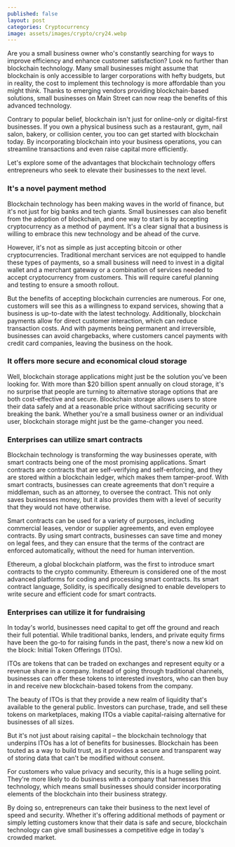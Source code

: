 ```yaml
---
published: false
layout: post
categories: Cryptocurrency
image: assets/images/crypto/cry24.webp
---
```


Are you a small business owner who's constantly searching for ways to improve efficiency and enhance customer satisfaction? Look no further than blockchain technology. Many small businesses might assume that blockchain is only accessible to larger corporations with hefty budgets, but in reality, the cost to implement this technology is more affordable than you might think. Thanks to emerging vendors providing blockchain-based solutions, small businesses on Main Street can now reap the benefits of this advanced technology.

Contrary to popular belief, blockchain isn't just for online-only or digital-first businesses. If you own a physical business such as a restaurant, gym, nail salon, bakery, or collision center, you too can get started with blockchain today. By incorporating blockchain into your business operations, you can streamline transactions and even raise capital more efficiently.

Let's explore some of the advantages that blockchain technology offers entrepreneurs who seek to elevate their businesses to the next level.

### It's a novel payment method
Blockchain technology has been making waves in the world of finance, but it's not just for big banks and tech giants. Small businesses can also benefit from the adoption of blockchain, and one way to start is by accepting cryptocurrency as a method of payment. It's a clear signal that a business is willing to embrace this new technology and be ahead of the curve.

However, it's not as simple as just accepting bitcoin or other cryptocurrencies. Traditional merchant services are not equipped to handle these types of payments, so a small business will need to invest in a digital wallet and a merchant gateway or a combination of services needed to accept cryptocurrency from customers. This will require careful planning and testing to ensure a smooth rollout.

But the benefits of accepting blockchain currencies are numerous. For one, customers will see this as a willingness to expand services, showing that a business is up-to-date with the latest technology. Additionally, blockchain payments allow for direct customer interaction, which can reduce transaction costs. And with payments being permanent and irreversible, businesses can avoid chargebacks, where customers cancel payments with credit card companies, leaving the business on the hook.

### It offers more secure and economical cloud storage
Well, blockchain storage applications might just be the solution you've been looking for. With more than $20 billion spent annually on cloud storage, it's no surprise that people are turning to alternative storage options that are both cost-effective and secure. Blockchain storage allows users to store their data safely and at a reasonable price without sacrificing security or breaking the bank. Whether you're a small business owner or an individual user, blockchain storage might just be the game-changer you need.

### Enterprises can utilize smart contracts
Blockchain technology is transforming the way businesses operate, with smart contracts being one of the most promising applications. Smart contracts are contracts that are self-verifying and self-enforcing, and they are stored within a blockchain ledger, which makes them tamper-proof. With smart contracts, businesses can create agreements that don't require a middleman, such as an attorney, to oversee the contract. This not only saves businesses money, but it also provides them with a level of security that they would not have otherwise.

Smart contracts can be used for a variety of purposes, including commercial leases, vendor or supplier agreements, and even employee contracts. By using smart contracts, businesses can save time and money on legal fees, and they can ensure that the terms of the contract are enforced automatically, without the need for human intervention.

Ethereum, a global blockchain platform, was the first to introduce smart contracts to the crypto community. Ethereum is considered one of the most advanced platforms for coding and processing smart contracts. Its smart contract language, Solidity, is specifically designed to enable developers to write secure and efficient code for smart contracts.

### Enterprises can utilize it for fundraising
In today's world, businesses need capital to get off the ground and reach their full potential. While traditional banks, lenders, and private equity firms have been the go-to for raising funds in the past, there's now a new kid on the block: Initial Token Offerings (ITOs).

ITOs are tokens that can be traded on exchanges and represent equity or a revenue share in a company. Instead of going through traditional channels, businesses can offer these tokens to interested investors, who can then buy in and receive new blockchain-based tokens from the company.

The beauty of ITOs is that they provide a new realm of liquidity that's available to the general public. Investors can purchase, trade, and sell these tokens on marketplaces, making ITOs a viable capital-raising alternative for businesses of all sizes.

But it's not just about raising capital – the blockchain technology that underpins ITOs has a lot of benefits for businesses. Blockchain has been touted as a way to build trust, as it provides a secure and transparent way of storing data that can't be modified without consent.

For customers who value privacy and security, this is a huge selling point. They're more likely to do business with a company that harnesses this technology, which means small businesses should consider incorporating elements of the blockchain into their business strategy.

By doing so, entrepreneurs can take their business to the next level of speed and security. Whether it's offering additional methods of payment or simply letting customers know that their data is safe and secure, blockchain technology can give small businesses a competitive edge in today's crowded market.


